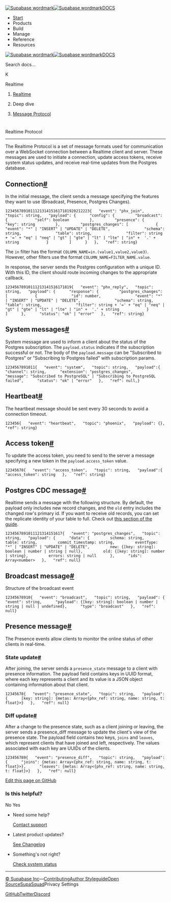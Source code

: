 [![Supabase wordmark](https://supabase.com/docs/_next/image?url=%2Fdocs%2Fsupabase-dark.svg&w=256&q=75&dpl=dpl_5BYG5BkQhU19GEfZfhcgAbeGcRQo)![Supabase wordmark](https://supabase.com/docs/_next/image?url=%2Fdocs%2Fsupabase-light.svg&w=256&q=75&dpl=dpl_5BYG5BkQhU19GEfZfhcgAbeGcRQo)DOCS](https://supabase.com/docs)

-   [Start](https://supabase.com/docs/guides/getting-started)
-   Products
-   Build
-   Manage
-   Reference
-   Resources

[![Supabase wordmark](https://supabase.com/docs/_next/image?url=%2Fdocs%2Fsupabase-dark.svg&w=256&q=75&dpl=dpl_5BYG5BkQhU19GEfZfhcgAbeGcRQo)![Supabase wordmark](https://supabase.com/docs/_next/image?url=%2Fdocs%2Fsupabase-light.svg&w=256&q=75&dpl=dpl_5BYG5BkQhU19GEfZfhcgAbeGcRQo)DOCS](https://supabase.com/docs)

Search docs...

K

Realtime

1.  [Realtime](https://supabase.com/docs/guides/realtime)

3.  Deep dive

5.  [Message Protocol](https://supabase.com/docs/guides/realtime/protocol)

# 

Realtime Protocol

* * *

The Realtime Protocol is a set of message formats used for communication over a WebSocket connection between a Realtime client and server. These messages are used to initiate a connection, update access tokens, receive system status updates, and receive real-time updates from the Postgres database.

## Connection[#](#connection)

In the initial message, the client sends a message specifying the features they want to use (Broadcast, Presence, Postgres Changes).

```
1234567891011121314151617181920212223{   "event": "phx_join",   "topic": string,   "payload": {      "config": {         "broadcast": {            "self": boolean         },         "presence": {            "key": string         },         "postgres_changes": [            {               "event": "*" | "INSERT" | "UPDATE" | "DELETE",               "schema": string,               "table": string,               "filter": string + '=' + "eq" | "neq" | "gt" | "gte" | "lt" | "lte" | "in" +  '.' + string            }         ]      }   },   "ref": string}
```

The `in` filter has the format `COLUMN_NAME=in.(value1,value2,value3)`. However, other filters use the format `COLUMN_NAME=FILTER_NAME.value`.

In response, the server sends the Postgres configuration with a unique ID. With this ID, the client should route incoming changes to the appropriate callback.

```
12345678910111213141516171819{   "event": "phx_reply",   "topic": string,   "payload": {      "response": {         "postgres_changes": [            {               "id": number,               "event": "*" | "INSERT" | "UPDATE" | "DELETE",               "schema": string,               "table": string,               "filter": string + '=' + "eq" | "neq" | "gt" | "gte" | "lt" | "lte" | "in" +  '.' + string            }         ]      },      "status": "ok" | "error"   },   "ref": string}
```

## System messages[#](#system-messages)

System message are used to inform a client about the status of the Postgres subscription. The `payload.status` indicates if the subscription successful or not. The body of the `payload.message` can be "Subscribed to Postgres" or "Subscribing to Postgres failed" with subscription params.

```
1234567891011{   "event": "system",   "topic": string,   "payload":{      "channel": string,      "extension": "postgres_changes",      "message": "Subscribed to PostgreSQL" | "Subscribing to PostgreSQL failed",      "status": "ok" | "error"   },   "ref": null,}
```

## Heartbeat[#](#heartbeat)

The heartbeat message should be sent every 30 seconds to avoid a connection timeout.

```
123456{   "event": "heartbeat",   "topic": "phoenix",   "payload": {},   "ref": string}
```

## Access token[#](#access-token)

To update the access token, you need to send to the server a message specifying a new token in the `payload.access_token` value.

```
12345678{   "event": "access_token",   "topic": string,   "payload":{      "access_token": string   },   "ref": string}
```

## Postgres CDC message[#](#postgres-cdc-message)

Realtime sends a message with the following structure. By default, the payload only includes new record changes, and the `old` entry includes the changed row's primary id. If you want to receive old records, you can set the replicate identity of your table to full. Check out [this section of the guide](https://supabase.com/docs/guides/realtime/postgres-changes#receiving-old-records).

```
1234567891011121314151617{   "event": "postgres_changes",   "topic": string,   "payload": {      "data": {         schema: string,         table: string,         commit_timestamp: string,         eventType: "*" | "INSERT" | "UPDATE" | "DELETE",         new: {[key: string]: boolean | number | string | null},         old: {[key: string]: number | string},         errors: string | null      },      "ids": Array<number>   },   "ref": null}
```

## Broadcast message[#](#broadcast-message)

Structure of the broadcast event

```
12345678910{   "event": "broadcast",   "topic": string,   "payload": {      "event": string,      "payload": {[key: string]: boolean | number | string | null | undefined},      "type": "broadcast"   },   "ref": null}
```

## Presence message[#](#presence-message)

The Presence events allow clients to monitor the online status of other clients in real-time.

### State update[#](#state-update)

After joining, the server sends a `presence_state` message to a client with presence information. The payload field contains keys in UUID format, where each key represents a client and its value is a JSON object containing information about that client.

```
12345678{   "event": "presence_state",   "topic": string,   "payload": {      [key: string]: {metas: Array<{phx_ref: string, name: string, t: float}>}   },   "ref": null}
```

### Diff update[#](#diff-update)

After a change to the presence state, such as a client joining or leaving, the server sends a presence\_diff message to update the client's view of the presence state. The payload field contains two keys, `joins` and `leaves`, which represent clients that have joined and left, respectively. The values associated with each key are UUIDs of the clients.

```
123456789{   "event": "presence_diff",   "topic": string,   "payload": {      "joins": {metas: Array<{phx_ref: string, name: string, t: float}>},      "leaves": {metas: Array<{phx_ref: string, name: string, t: float}>}   },   "ref": null}
```

[Edit this page on GitHub](https://github.com/supabase/supabase/blob/master/apps/docs/content/guides/realtime/protocol.mdx)

### Is this helpful?

No Yes

-   Need some help?
    
    [Contact support](https://supabase.com/support)
-   Latest product updates?
    
    [See Changelog](https://supabase.com/changelog)
-   Something's not right?
    
    [Check system status](https://status.supabase.com/)

* * *

[© Supabase Inc](https://supabase.com/)—[Contributing](https://github.com/supabase/supabase/blob/master/apps/docs/DEVELOPERS.md)[Author Styleguide](https://github.com/supabase/supabase/blob/master/apps/docs/CONTRIBUTING.md)[Open Source](https://supabase.com/open-source)[SupaSquad](https://supabase.com/supasquad)Privacy Settings

[GitHub](https://github.com/supabase/supabase)[Twitter](https://twitter.com/supabase)[Discord](https://discord.supabase.com/)